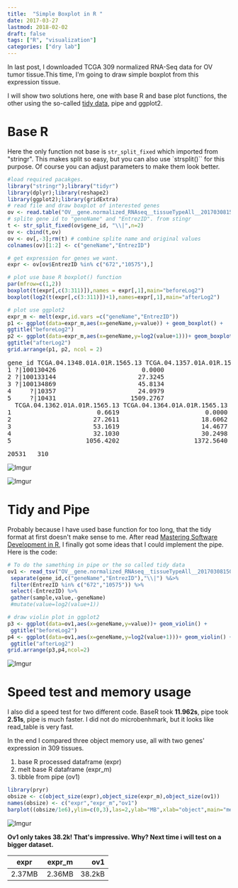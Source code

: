```yaml
---
title:  "Simple Boxplot in R "
date: 2017-03-27
lastmod: 2018-02-02
draft: false
tags: ["R", "visualization"]
categories: ["dry lab"]
---
```


In last post, I downloaded TCGA 309 normalized RNA-Seq data for OV tumor tissue.This time, I'm going to draw simple boxplot from this expression tissue.


I will show two solutions here, one with base R and base plot functions, the other using the so-called [tidy data](https://bit.ly/1V7jmkY), pipe and ggplot2.

# Base R

Here the only function not base is `str_split_fixed` which imported from "stringr". This makes split so easy, but you can also use `strsplit()`` for this purpose. Of course you can adjust parameters to make them look better.

```r
#load required pacakges.
library("stringr");library("tidyr")
library(dplyr);library(reshape2)
library(ggplot2);library(gridExtra)
# read file and draw boxplot of interested genes
ov <- read.table("OV__gene.normalized_RNAseq__tissueTypeAll__20170308150904.txt",header=T,stringsAsFactors = F)
# splite gene id to "geneName" and "EntrezID". from stingr
t <- str_split_fixed(ov$gene_id, "\\|",n=2)
ov <- cbind(t,ov)
ov <- ov[,-3];rm(t) # combine splite name and original values
colnames(ov)[1:2] <- c("geneName","EntrezID")

# get expression for genes we want.
expr <- ov[ov$EntrezID %in% c("672","10575"),]

# plot use base R boxplot() function
par(mfrow=c(1,2))
boxplot(t(expr[,c(3:311)]),names = expr[,1],main="beforeLog2")
boxplot(log2(t(expr[,c(3:311)])+1),names=expr[,1],main="afterLog2")

# plot use ggplot2
expr_m <- melt(expr,id.vars =c("geneName","EntrezID"))
p1 <- ggplot(data=expr_m,aes(x=geneName,y=value)) + geom_boxplot() +
ggtitle("beforeLog2")
p2 <- ggplot(data=expr_m,aes(x=geneName,y=log2(value+1)))+ geom_boxplot() +
ggtitle("afterLog2")
grid.arrange(p1, p2, ncol = 2)
```


<pre class="GGHFMYIBMOB">gene_id TCGA.04.1348.01A.01R.1565.13 TCGA.04.1357.01A.01R.1565.13
1 ?|100130426                       0.0000                       0.0000
2 ?|100133144                      27.3245                      21.9661
3 ?|100134869                      45.8134                      36.6276
4     ?|10357                      24.0979                       9.1146
5     ?|10431                    1509.2767                     696.6146
  TCGA.04.1362.01A.01R.1565.13 TCGA.04.1364.01A.01R.1565.13
1                       0.6619                       0.0000
2                      27.2611                      18.6062
3                      53.1619                      14.4677
4                      32.1030                      30.2498
5                    1056.4202                    1372.5640</pre>
<pre id="rstudio_console_output" class="GGHFMYIBMOB">20531   310</pre>

![Imgur](https://i.imgur.com/qGtQsNU.png)

![Imgur](https://i.imgur.com/REEsv5O.png)

# Tidy and Pipe

Probably because I have used base function for too long, that the tidy format at first doesn't make sense to me. After read [Mastering Software Development in R](https://bookdown.org/rdpeng/RProgDA/), I finally got some ideas that I could implement the pipe. Here is the code:

```r
# To do the samething in pipe or the so called tidy data
ov1 <- read_tsv("OV__gene.normalized_RNAseq__tissueTypeAll__20170308150904.txt") %>%
 separate(gene_id,c("geneName","EntrezID"),"\\|") %&>%
 filter(EntrezID %in% c("672","10575")) %>%
 select(-EntrezID) %>%
 gather(sample,value,-geneName)
 #mutate(value=log2(value+1))

# draw violin plot in ggplot2
p3 <- ggplot(data=ov1,aes(x=geneName,y=value))+ geom_violin() +
 ggtitle("beforeLog2")
p4 <- ggplot(data=ov1,aes(x=geneName,y=log2(value+1)))+ geom_violin() +
 ggtitle("afterLog2")
grid.arrange(p3,p4,ncol=2)
```

![Imgur](https://i.imgur.com/xjsWjg4.png)

# Speed test and memory usage

I also did a speed test for two different code. BaseR took **11.962s**, pipe took **2.51s**, pipe is much faster. I did not do microbenhmark, but it looks like read_table is very fast.

In the end I compared three object memory use, all with two genes' expression in 309 tissues.

1. base R processed dataframe (expr)
2. melt base R dataframe (expr_m)
3. tibble from pipe (ov1)

```r
library(pryr)
obsize <- c(object_size(expr),object_size(expr_m),object_size(ov1))
names(obsize) <- c("expr","expr_m","ov1")
barplot((obsize/1e6),ylim=c(0,3),las=2,ylab="MB",xlab="object",main="memoryUsage")    
```

![Imgur](https://i.imgur.com/onFq8HS.png)

**Ov1 only takes 38.2k! That's impressive. Why? Next time i will test on a bigger dataset.**

| expr | expr_m | ov1 |
|----------|:-------------:|------:|
| 2.37MB | 2.36MB| 38.2kB |
